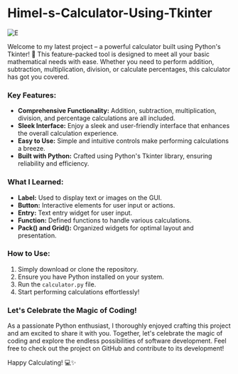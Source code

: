 # Himel-s-Calculator-Using-Tkinter
![E](https://github.com/Himel-Sarder/Himel-s-Calculator-Using-Tkinter/assets/143216886/063b46a9-6594-41ba-980c-309dfb8567c9)

Welcome to my latest project – a powerful calculator built using Python's Tkinter! 🐍 This feature-packed tool is designed to meet all your basic mathematical needs with ease. Whether you need to perform addition, subtraction, multiplication, division, or calculate percentages, this calculator has got you covered.

### Key Features:
- **Comprehensive Functionality:** Addition, subtraction, multiplication, division, and percentage calculations are all included.
- **Sleek Interface:** Enjoy a sleek and user-friendly interface that enhances the overall calculation experience.
- **Easy to Use:** Simple and intuitive controls make performing calculations a breeze.
- **Built with Python:** Crafted using Python's Tkinter library, ensuring reliability and efficiency.

### What I Learned:
- **Label:** Used to display text or images on the GUI.
- **Button:** Interactive elements for user input or actions.
- **Entry:** Text entry widget for user input.
- **Function:** Defined functions to handle various calculations.
- **Pack() and Grid():** Organized widgets for optimal layout and presentation.

### How to Use:
1. Simply download or clone the repository.
2. Ensure you have Python installed on your system.
3. Run the `calculator.py` file.
4. Start performing calculations effortlessly!

### Let's Celebrate the Magic of Coding!
As a passionate Python enthusiast, I thoroughly enjoyed crafting this project and am excited to share it with you. Together, let's celebrate the magic of coding and explore the endless possibilities of software development. Feel free to check out the project on GitHub and contribute to its development!

Happy Calculating! 💻✨
